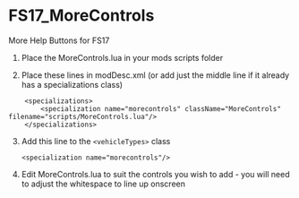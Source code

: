 # FS17_MoreControls
More Help Buttons for FS17

1. Place the MoreControls.lua in your mods scripts folder

2. Place these lines in modDesc.xml (or add just the middle line if it already has a specializations class)
```
	<specializations>
		<specialization name="morecontrols" className="MoreControls" filename="scripts/MoreControls.lua"/>
	</specializations>
```
3. Add this line to the `<vehicleTypes>` class

	`<specialization name="morecontrols"/>`

4. Edit MoreControls.lua to suit the controls you wish to add - you will need to adjust the whitespace to line up onscreen
